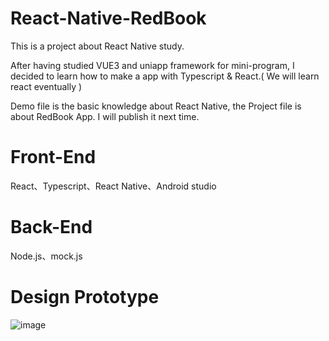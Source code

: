 # React-Native-RedBook

This is a project about React Native study.

After having studied VUE3 and uniapp framework for mini-program, 
I decided to learn how to make a app with Typescript & React.( We will learn react eventually )

Demo file is the basic knowledge about React Native, the Project file is about RedBook App. I will publish it next time.


# Front-End
React、Typescript、React Native、Android studio

# Back-End
Node.js、mock.js


# Design Prototype

![image](https://github.com/Kroo-S/React-Native-RedBook/assets/10970297/bfd4dfa0-021d-4b0b-8d8d-599572483389)

